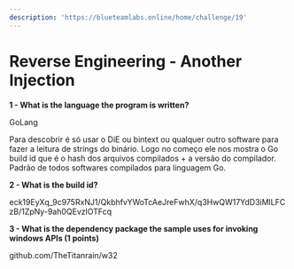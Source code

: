 ```yaml
---
description: 'https://blueteamlabs.online/home/challenge/19'
---
```


# Reverse Engineering - Another Injection

**1 - What is the language the program is written?**

GoLang

Para descobrir é só usar o DiE ou bintext ou qualquer outro software para fazer a leitura de strings do binário. Logo no começo ele nos mostra o Go build id que é o hash dos arquivos compilados + a versão do compilador. Padrão de todos softwares compilados para linguagem Go.

**2 - What is the build id?**

eck19EyXq\_9c975RxNJ1/QkbhfvYWoTcAeJreFwhX/q3HwQW17YdD3iMlLFCzB/1ZpNy-9ah0QEvzlOTFcq



**3 - What is the dependency package the sample uses for invoking windows APIs \(1 points\)**

github.com/TheTitanrain/w32

